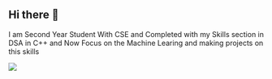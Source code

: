 ## Hi there 👋
I am Second Year Student With CSE and Completed with my Skills section in DSA in C++ and Now Focus on the Machine Learing and making projects on this skills

<!--
**Goutam16-Withcode/Goutam16-Withcode** is a ✨ _special_ ✨ repository because its `README.md` (this file) appears on your GitHub profile.

Here are some ideas to get you started:

- 🔭 I’m currently working on ...
- 🌱 I’m currently learning ...
- 👯 I’m looking to collaborate on ...
- 🤔 I’m looking for help with ...
- 💬 Ask me about ...
- 📫 How to reach me: ...
- 😄 Pronouns: ...
- ⚡ Fun fact: ...
-->

![](https://leetcard.jacoblin.cool/Goutam_sharma7898?cache=0)

